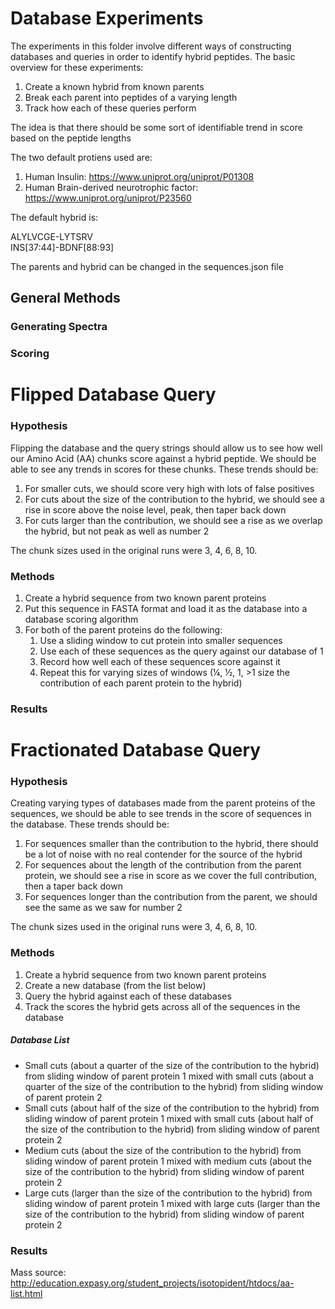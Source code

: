 # Database Experiments
The experiments in this folder involve different ways of constructing databases and queries in order to identify hybrid peptides. The basic overview for these experiments:

1. Create a known hybrid from known parents
2. Break each parent into peptides of a varying length
3. Track how each of these queries perform

The idea is that there should be some sort of identifiable trend in score based on the peptide lengths

The two default protiens used are:

1. Human Insulin: https://www.uniprot.org/uniprot/P01308
2. Human Brain-derived neurotrophic factor: https://www.uniprot.org/uniprot/P23560

The default hybrid is:

   ALYLVCGE-LYTSRV  
   INS[37:44]-BDNF[88:93]

The parents and hybrid can be changed in the sequences.json file

## General Methods
### Generating Spectra 
### Scoring

# Flipped Database Query

### Hypothesis
Flipping the database and the query strings should allow us to see how well our Amino Acid (AA) chunks score against a hybrid peptide. We should be able to see any trends in scores for these chunks. These trends should be:
1. For smaller cuts, we should score very high with lots of false positives 
2. For cuts about the size of the contribution to the hybrid, we should see a rise in score above the noise level, peak, then taper back down
3. For cuts larger than the contribution, we should see a rise as we overlap the hybrid, but not peak as well as number 2

The chunk sizes used in the original runs were 3, 4, 6, 8, 10. 

### Methods
1. Create a hybrid sequence from two known parent proteins
2. Put this sequence in FASTA format and load it as the database into a database scoring algorithm
3. For both of the parent proteins do the following:
   1. Use a sliding window to cut protein into smaller sequences
   2. Use each of these sequences as the query against our database of 1
   3. Record how well each of these sequences score against it
   4. Repeat this for varying sizes of windows (¼, ½, 1, >1 size the contribution of each parent protein to the hybrid)

### Results

# Fractionated Database Query
### Hypothesis
Creating varying types of databases made from the parent proteins of the sequences, we should be able to see trends in the score of sequences in the database. These trends should be:
1.  For sequences smaller than the contribution to the hybrid, there should be a lot of noise with no real contender for the source of the hybrid 
2. For sequences about the length of the contribution from the parent protein, we should see a rise in score as we cover the full contribution, then a taper back down
3. For sequences longer than the contribution from the parent, we should see the same as we saw for number 2

The chunk sizes used in the original runs were 3, 4, 6, 8, 10. 
### Methods
1. Create a hybrid sequence from two known parent proteins
2. Create a new database (from the list below)
3. Query the hybrid against each of these databases 
4. Track the scores the hybrid gets across all of the sequences in the database
##### Database List
- Small cuts (about a quarter of the size of the contribution to the hybrid) from sliding window of parent protein 1 mixed with small cuts (about a quarter of the size of the contribution to the hybrid) from sliding window of parent protein 2
- Small cuts (about half of the size of the contribution to the hybrid) from sliding window of parent protein 1 mixed with small cuts (about half of the size of the contribution to the hybrid) from sliding window of parent protein 2
- Medium cuts (about the size of the contribution to the hybrid) from sliding window of parent protein 1 mixed with medium cuts (about the size of the contribution to the hybrid) from sliding window of parent protein 2
- Large cuts (larger than the size of the contribution to the hybrid) from sliding window of parent protein 1 mixed with large cuts (larger than the size of the contribution to the hybrid) from sliding window of parent protein 2


### Results



Mass source: http://education.expasy.org/student_projects/isotopident/htdocs/aa-list.html